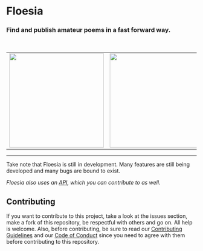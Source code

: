 # Floesia
### Find and publish amateur poems in a fast forward way.

<br/>

|  |  |
| --- | --- |
| <img height="250" src="https://user-images.githubusercontent.com/29918030/95920186-53a3fe80-0d85-11eb-96ef-a7e8a5986910.png" style="display:inline;float:left"/> | <img height="250" src="https://user-images.githubusercontent.com/29918030/95921810-59e7aa00-0d88-11eb-8253-2eacfa2d9796.png"  style="display:inline;float:right"/> |

---

Take note that Floesia is still in development. Many features are still being developed and many bugs are bound to exist.

*Floesia also uses an [API](https://github.com/raymag/floesia-api), which you can contribute to as well.*


## Contributing
If you want to contribute to this project, take a look at the issues section, make a fork of this repository, be respectful with others and go on. All help is welcome. 
Also, before contributing, be sure to read our [Contributing Guidelines](https://github.com/raymag/floesia/blob/main/CONTRIBUTING.md) and our [Code of Conduct](https://github.com/raymag/floesia/blob/main/CODE_OF_CONDUCT.md) since you need to agree with them before contributing to this repository.
